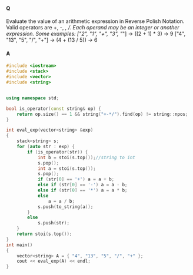#### Q

Evaluate the value of an arithmetic expression in Reverse Polish Notation.
Valid operators are +, -, *, /. Each operand may be an integer or another expression.
Some examples:
["2", "1", "+", "3", "*"] -> ((2 + 1) * 3) -> 9
["4", "13", "5", "/", "+"] -> (4 + (13 / 5)) -> 6 

#### A

```C++
#include <iostream>
#include <stack>
#include <vector>
#include <string>


using namespace std;

bool is_operator(const string& op) {
    return op.size() == 1 && string("+-*/").find(op) != string::npos;
}

int eval_exp(vector<string> &exp)
{
    stack<string> s;
    for (auto str : exp) {
        if (is_operator(str)) {
            int b = stoi(s.top());//string to int
            s.pop();
            int a = stoi(s.top());
            s.pop();
            if (str[0] == '+') a = a + b;
            else if (str[0] == '-') a = a - b;
            else if (str[0] == '*') a = a * b;
            else
                a = a / b;
            s.push(to_string(a));
        }
        else
            s.push(str);
    }
    return stoi(s.top());
}
int main()
{
    vector<string> A = { "4", "13", "5", "/", "+" };
    cout << eval_exp(A) << endl;
}

```

